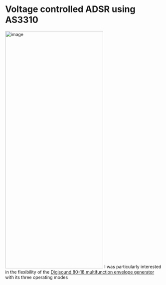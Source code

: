 # Voltage controlled ADSR using AS3310

<img width="314" height="758" alt="image" src="https://github.com/user-attachments/assets/1e044e15-837f-4e2f-a648-28ea6051b577" />
I was particularly interested in the flexibility of the <a href="http://www.digisound80.co.uk/digisound/modules/80-18.htm" target= "slknbwe">Digisound 80-18 multifunction envelope generator</a> with its three operating modes
